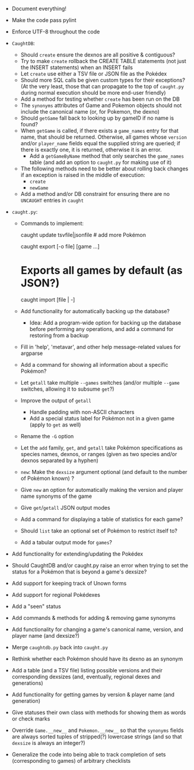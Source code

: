 - Document everything!
- Make the code pass pylint
- Enforce UTF-8 throughout the code
- `CaughtDB`:
    - Should `create` ensure the dexnos are all positive & contiguous?
    - Try to make `create` rollback the CREATE TABLE statements (not just the
      INSERT statements) when an INSERT fails
    - Let `create` use either a TSV file or JSON file as the Pokédex
    - Should more SQL calls be given custom types for their exceptions?  (At
      the very least, those that can propagate to the top of `caught.py` during
      normal execution should be more end-user friendly)
    - Add a method for testing whether `create` has been run on the DB
    - The `synonyms` attributes of Game and Pokemon objects should not include
      the canonical name (or, for Pokemon, the dexno)
    - Should `getGame` fall back to looking up by gameID if no name is found?
    - When `getGame` is called, if there exists a `game_names` entry for that
      name, that should be returned.  Otherwise, all games whose `version`
      and/or `player_name` fields equal the supplied string are queried; if
      there is exactly one, it is returned, otherwise it is an error.
        - Add a `getGameByName` method that only searches the `game_names`
          table (and add an option to `caught.py` for making use of it)
    - The following methods need to be better about rolling back changes if an
      exception is raised in the middle of execution:
        - `create`
        - `newGame`
    - Add a method and/or DB constraint for ensuring there are no `UNCAUGHT`
      entries in `caught`

- `caught.py`:
    - Commands to implement:

        caught update tsvfile|jsonfile  # add more Pokémon

        caught export [-o file] [game ...]
        # Exports all games by default (as JSON?)

        caught import [file | -]

    - Add functionality for automatically backing up the database?
        - Idea: Add a program-wide option for backing up the database before
          performing any operations, and add a command for restoring from a
          backup
    - Fill in 'help', 'metavar', and other help message-related values for
      argparse
    - Add a command for showing all information about a specific Pokémon?
    - Let `getall` take multiple `--games` switches (and/or multiple `--game`
      switches, allowing it to subsume `get`?)
    - Improve the output of `getall`
        - Handle padding with non-ASCII characters
        - Add a special status label for Pokémon not in a given game (apply to
          `get` as well)
    - Rename the `-G` option
    - Let the `add` family, `get`, and `getall` take Pokémon specifications as
      species names, dexnos, or ranges (given as two species and/or dexnos
      separated by a hyphen)
    - `new`: Make the `dexsize` argument optional (and default to the number of
      Pokémon known) ?
    - Give `new` an option for automatically making the version and player name
      synonyms of the game
    - Give `get`/`getall` JSON output modes
    - Add a command for displaying a table of statistics for each game?
    - Should `list` take an optional set of Pokémon to restrict itself to?
    - Add a tabular output mode for `games`?

- Add functionality for extending/updating the Pokédex
- Should CaughtDB and/or caught.py raise an error when trying to set the status
  for a Pokémon that is beyond a game's dexsize?
- Add support for keeping track of Unown forms
- Add support for regional Pokédexes
- Add a "seen" status
- Add commands & methods for adding & removing game synonyms
- Add functionality for changing a game's canonical name, version, and player
  name (and dexsize?)
- Merge `caughtdb.py` back into `caught.py`
- Rethink whether each Pokémon should have its dexno as an synonym
- Add a table (and a TSV file) listing possible versions and their
  corresponding dexsizes (and, eventually, regional dexes and generations)
- Add functionality for getting games by version & player name (and generation)
- Give statuses their own class with methods for showing them as words or check
  marks
- Override `Game.__new__` and `Pokemon.__new__` so that the `synonyms` fields
  are always sorted tuples of stripped(?) lowercase strings (and so that
  `dexsize` is always an integer?)

- Generalize the code into being able to track completion of sets
  (corresponding to games) of arbitrary checklists
